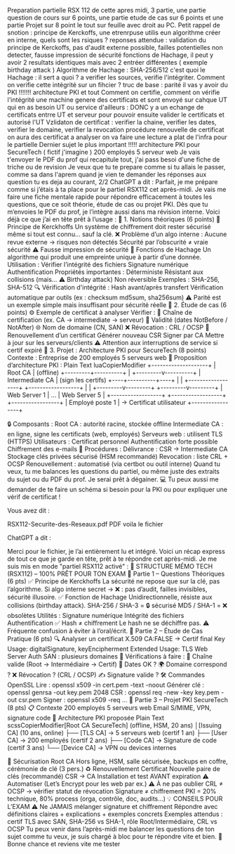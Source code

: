Preparation partielle RSX 112 de cette apres midi, 3 partie, une partie question de cours sur 6 points, une partie etude de cas sur 6 points et une partie Projet sur 8 point le tout sur feuille avec droit au PC. Petit rappel de snotion : principe de Kerckoffs, une etrenrpuse utilis eun algorithme créer en interne, quels sont les rsiques ? reponses attendue : validation du principe de Kerckoffs, pas d'audit externe possible, failles potentielles non detecter, fausse impression de sécurité fonctions de Hachage, il peut y avoir 2 resultats identiques mais avec 2 entréer différentes ( exemple birthday attack ) Algorithme de Hachage : SHA-256/512 c'est quoi le Hachage : il sert a quoi ? a verifier les sources, verifie l'intégriter. Comment on verifie cette intégrité sur un fihcier ? truc de base : parité il vas y avoir du PKI !!!!!!! architecture PKI et tout Comment on certifie, comment on vérifie l'intégrité une machine genere des certificats et sont envoyé sur cahque UT qui en as besoin UT ou service d'ailleurs : DONC y a un echange de certificats entrre UT et serveur pour pouvoir ensuite valider le certificats et autorisé l'UT Vzlidaton de certificat : verifier la chaine, verifier les dates, verifier le domaine, verifier la revocation procédure renouvelle de certificat on aura des certificat a analyser on va faire une lecture a plat de l'infra pour le partielle Dernier sujet le plus important !!!!! architecture PKI pour SecureTech ( fictif j'imagine ) 200 employés 5 serveur web Je vais t'envoyer le PDF du prof qui recapitule tout, j'ai pass besoi d'une fiche de triche ou de revision Je veux que tu te prepare comme si tu allais le passer, comme sa dans l'aprem quand je vien te demander les réponses aux question tu es deja au courant,
2/2
ChatGPT a dit :
Parfait, je me prépare comme si j’étais à ta place pour le partiel RSX112 cet après-midi. Je vais me faire une fiche mentale rapide pour répondre efficacement à toutes les questions, que ce soit théorie, étude de cas ou projet PKI. Dès que tu m’envoies le PDF du prof, je l’intègre aussi dans ma révision interne. Voici déjà ce que j’ai en tête prêt à l’usage :
🔐 1. Notions théoriques (6 points)
🔸 Principe de Kerckhoffs
Un système de chiffrement doit rester sécurisé même si tout est connu… sauf la clé.
❌ Problème d’un algo interne :
Aucune revue externe → risques non détectés
Sécurité par l’obscurité ≠ vraie sécurité
⚠️ Fausse impression de sécurité
🔸 Fonctions de Hachage
Un algorithme qui produit une empreinte unique à partir d’une donnée.
Utilisation :
Vérifier l’intégrité des fichiers
Signature numérique
Authentification
Propriétés importantes :
Déterministe
Résistant aux collisions (mais… ⚠️ Birthday attack)
Non réversible
Exemples : SHA-256, SHA-512
🔍 Vérification d'intégrité :
Hash avant/après transfert
Vérification automatique par outils (ex : checksum md5sum, sha256sum)
⚠️ Parité est un exemple simple mais insuffisant pour sécurité réelle
🧾 2. Étude de cas (6 points)
⚙️ Exemple de certificat à analyser
Vérifier :
🔗 Chaîne de certification (ex. CA → intermediate → serveur)
📅 Validité (dates NotBefore / NotAfter)
🌐 Nom de domaine (CN, SAN)
❌ Révocation : CRL / OCSP
🔁 Renouvellement d’un certificat
Générer nouveau CSR
Signer par CA
Mettre à jour sur les serveurs/clients
⚠️ Attention aux interruptions de service si certif expiré
🏢 3. Projet : Architecture PKI pour SecureTech (8 points)
Contexte :
Entreprise de 200 employés
5 serveurs web
📐 Proposition d’architecture PKI :
Plain Text
luaCopierModifier                                   +--------------------+                                   |        Root CA     |  (offline)
                                   +---------+----------+                                             |
                                   +---------v----------+                                   |   Intermediate CA  |  (sign les certifs)
                                   +----+----------+----+                                        |          |
                    +------------------+          +------------------+                    |                                     |
          +---------v---------+                 +---------v---------+          |   Web Server 1    |      ...        |   Web Server 5    |
          +------------------+                 +------------------+
                    +-----------------+                    | Employé poste 1 |  → Certificat utilisateur
                    +-----------------+ 


🔒 Composants :
Root CA : autorité racine, stockée offline
Intermediate CA : en ligne, signe les certificats (web, employés)
Serveurs web : utilisent TLS (HTTPS)
Utilisateurs :
Certificat personnel
Authentification forte possible
Chiffrement des e-mails
🔄 Procédures :
Délivrance : CSR → Intermediate CA
Stockage clés privées sécurisé (HSM recommandé)
Revocation : liste CRL + OCSP
Renouvellement : automatisé (via certbot ou outil interne)
Quand tu veux, tu me balances les questions du partiel, ou même juste des extraits du sujet ou du PDF du prof. Je serai prêt à dégainer.
💻 Tu peux aussi me demander de te faire un schéma si besoin pour la PKI ou pour expliquer une vérif de certificat !
 
Vous avez dit :
 
RSX112-Securite-des-Reseaux.pdf
PDF
voila le fichier
 
ChatGPT a dit :
 
Merci pour le fichier, je l’ai entièrement lu et intégré. Voici un récap express de tout ce que je garde en tête, prêt à te répondre cet après-midi. Je me suis mis en mode "partiel RSX112 activé" :
🧠 STRUCTURE MÉMO TECH (RSX112) – 100% PRÊT POUR TON EXAM
🔹 Partie 1 – Questions Théoriques (6 pts)
✅ Principe de Kerckhoffs
La sécurité ne repose que sur la clé, pas l’algorithme.
Si algo interne secret → ❌ : pas d’audit, failles invisibles, sécurité illusoire.
✅ Fonction de Hachage
Unidirectionnelle, résiste aux collisions (birthday attack).
SHA-256 / SHA-3 = 🔒 sécurisé
MD5 / SHA-1 = ❌ obsolètes
Utilités :
Signature numérique
Intégrité des fichiers
Authentification
✅ Hash ≠ chiffrement
Le hash ne se déchiffre pas.
⚠️ Fréquente confusion à éviter à l’oral/écrit.
🔹 Partie 2 – Étude de Cas Pratique (6 pts)
🔍 Analyser un certificat X.509
CA:FALSE → Certif final
Key Usage: digitalSignature, keyEncipherment
Extended Usage: TLS Web Server Auth
SAN : plusieurs domaines
🔎 Vérifications à faire :
🔗 Chaîne valide (Root → Intermédiaire → Certif)
📅 Dates OK ?
🌍 Domaine correspond ?
❌ Révocation ? (CRL / OCSP)
✍️ Signature valide ?
🛠️ Commandes OpenSSL
Lire : openssl x509 -in cert.pem -text -noout
Générer clé : openssl genrsa -out key.pem 2048
CSR : openssl req -new -key key.pem -out csr.pem
Signer : openssl x509 -req ...
🔹 Partie 3 – Projet PKI SecureTech (8 pts)
📋 Contexte
200 employés
5 serveurs web
Email S/MIME, VPN, signature code
🧱 Architecture PKI proposée
Plain Text
scssCopierModifier[Root CA SecureTech]  (offline, HSM, 20 ans)
     │[Issuing CA] (10 ans, online)
 ├── [TLS CA]      → 5 serveurs web (certif 1 an)
 ├── [User CA]     → 200 employés (certif 2 ans)
 ├── [Code CA]     → Signature de code (certif 3 ans)
 └── [Device CA]   → VPN ou devices internes


🔐 Sécurisation Root CA
Hors ligne, HSM, salle sécurisée, backups en coffre, cérémonie de clé (3 pers.)
♻️ Renouvellement Certificat
Nouvelle paire de clés (recommandé)
CSR → CA
Installation et test AVANT expiration
⚠️ Automatiser (Let’s Encrypt pour les web par ex.)
⚠️ À ne pas oublier
CRL ≠ OCSP → vérifier statut de révocation
Signature ≠ chiffrement
PKI = 20% technique, 80% process (orga, contrôle, doc, audits…)
💡 CONSEILS POUR L’EXAM
⚠️ Ne JAMAIS mélanger signature et chiffrement
Répondre avec définitions claires + explications + exemples concrets
Exemples attendus : certif TLS avec SAN, SHA-256 vs SHA-1, rôle Root/Intermédiaire, CRL vs OCSP
Tu peux venir dans l’après-midi me balancer les questions de ton sujet comme tu veux, je suis chargé à bloc pour te répondre vite et bien.
👊 Bonne chance et reviens vite me tester